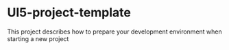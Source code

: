 # UI5-project-template

This project describes how to prepare your development environment when starting a new project
